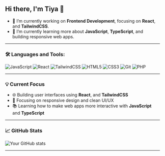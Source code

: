 ## Hi there, I'm Tiya 👋

<!--
**setiyawt04/setiyawt04** is a ✨ _special_ ✨ repository because its `README.md` (this file) appears on your GitHub profile.
Here are some ideas to get you started:
-->

- 🔭 I’m currently working on **Frontend Development**, focusing on **React**, and **TailwindCSS**.
- 🌱 I’m currently learning more about **JavaScript**, **TypeScript**, and building responsive web apps.

---

### 🛠️ Languages and Tools:
![JavaScript](https://img.shields.io/badge/-JavaScript-F7DF1E?style=flat-square&logo=javascript&logoColor=black)
![React](https://img.shields.io/badge/-React-61DAFB?style=flat-square&logo=react&logoColor=black)
![TailwindCSS](https://img.shields.io/badge/-TailwindCSS-06B6D4?style=flat-square&logo=tailwind-css&logoColor=white)
![HTML5](https://img.shields.io/badge/-HTML5-E34F26?style=flat-square&logo=html5&logoColor=white)
![CSS3](https://img.shields.io/badge/-CSS3-1572B6?style=flat-square&logo=css3&logoColor=white)
![Git](https://img.shields.io/badge/-Git-F05032?style=flat-square&logo=git&logoColor=white)
![PHP](https://img.shields.io/badge/-PHP-777BB4?style=flat-square&logo=php&logoColor=white)

---

### 💡 Current Focus
- 🌐 Building user interfaces using **React**, and **TailwindCSS**
- 🎨 Focusing on responsive design and clean UI/UX
- 📚 Learning how to make web apps more interactive with **JavaScript** and **TypeScript**

---
### 📈 GitHub Stats
![Your GitHub stats](https://github-readme-stats.vercel.app/api?username=setiyawt04&show_icons=true&theme=radical)

---
